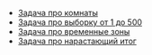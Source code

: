 * [Задача про комнаты](https://github.com/MarinaArh/SIGMA_TEST/blob/master/1.sql)
* [Задача про выборку от 1 до 500](https://github.com/MarinaArh/SIGMA_TEST/blob/master/2.sql)
* [Задача про временные зоны](https://github.com/MarinaArh/SIGMA_TEST/blob/master/3.sql)
* [Задача про нарастающий итог](https://github.com/MarinaArh/SIGMA_TEST/blob/master/4.sql)
